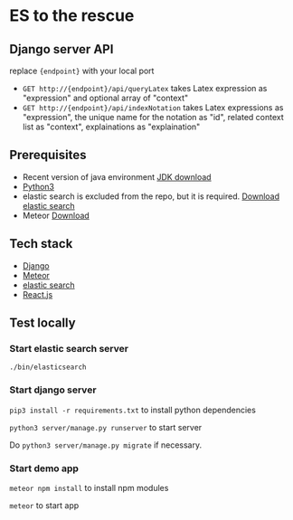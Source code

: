 # ES to the rescue

## Django server API

replace `{endpoint}` with your local port

* `GET http://{endpoint}/api/queryLatex` takes Latex expression as "expression" and optional array of "context"
* `GET http://{endpoint}/api/indexNotation` takes Latex expressions as "expression", the unique name for the notation as "id", related context list as "context", explainations as "explaination"

## Prerequisites

* Recent version of java environment [JDK download](http://www.oracle.com/technetwork/java/javase/downloads/jdk6-jsp-136632.html)
* [Python3](https://www.python.org/)
* elastic search is excluded from the repo, but it is required. [Download elastic search](https://www.elastic.co/)
* Meteor [Download](https://www.meteor.com/)

## Tech stack

* [Django](https://www.djangoproject.com/)
* [Meteor](https://www.meteor.com/)
* [elastic search](https://www.elastic.co/guide/en/elasticsearch/reference/current/index.html)
* [React.js](https://reactjs.org/)

## Test locally

### Start elastic search server

`./bin/elasticsearch`

### Start django server

`pip3 install -r requirements.txt` to install python dependencies

`python3 server/manage.py runserver` to start server

Do `python3 server/manage.py migrate` if necessary.

### Start demo app

`meteor npm install` to install npm modules

`meteor` to start app
